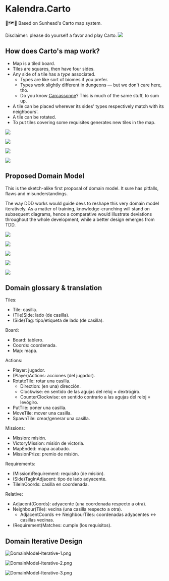 # Kalendra.Carto

👧🗺🧩 Based on Sunhead's Carto map system.

Disclaimer: please do yourself a favor and play Carto.
[![](https://cdn.akamai.steamstatic.com/steam/apps/1172450/header.jpg?t=1623797822)](https://store.steampowered.com/app/1172450/Carto/)

## How does Carto's map work?

- Map is a tiled board.
- Tiles are squares, then have four sides.
- Any side of a tile has a *type* associated.
  - Types are like sort of biomes if you prefer.
  - Types work slightly different in dungeons — but we don't care here, tho.
  - Do you know [Carcassonne](https://en.wikipedia.org/wiki/Carcassonne_(board_game))? This is much of the same stuff, to sum up.
- A tile can be placed wherever its sides' types respectively match with its neighbours'.
- A tile can be rotated.
- To put tiles covering some requisites generates new tiles in the map.

![](https://cdn.akamai.steamstatic.com/steam/apps/1172450/ss_722dc056235ac70f8cc7bacf1be895e49ed2f231.1920x1080.jpg?t=1623797822)

![](https://cdn.akamai.steamstatic.com/steam/apps/1172450/ss_180872a4fe01dec6ee45d90f6826f2e291d32a24.1920x1080.jpg?t=1623797822)

![](Images/map-example.gif) <!--GitHub gif views, stored in local, shown in GitHub ReadMe-->

![](https://cdn.cloudflare.steamstatic.com/steam/apps/1172450/extras/gif-1.gif?t=1623797822.gif) <!--IDE gif views, through link, not shown in GitHub ReadMe-->

## Proposed Domain Model

This is the sketch-alike first proposal of domain model.
It sure has pitfalls, flaws and misunderstandings.

The way DDD works would guide devs to reshape this very domain model iteratively.
As a matter of training, knowledge-crunching will stand on subsequent diagrams,
hence a comparative would illustrate deviations throughout the whole development,
while a better design emerges from TDD.

![](Images/DomainModel/DomainModel-Entities.png)

![](Images/DomainModel/DomainModel-Player_Perspective.png)

![](Images/DomainModel/DomainModel-PutTile_Action.png)

![](Images/DomainModel/DomainModel-Mission_Requirements.png)

![](Images/DomainModel/DomainModel-Main.png)

## Domain glossary & translation

Tiles:

- Tile: casilla.
- (Tile)Side: lado (de casilla).
- (Side)Tag: tipo/etiqueta de lado (de casilla).

Board:

- Board: tablero.
- Coords: coordenada.
- Map: mapa.

Actions:

- Player: jugador.
- (Player)Actions: acciones (del jugador).
- RotateTile: rotar una casilla.
  - Direction: (en una) dirección.
  - Clockwise: en sentido de las agujas del reloj = dextrógiro.
  - CounterClockwise: en sentido contrario a las agujas del reloj = levógiro.
- PutTile: poner una casilla.
- MoveTile: mover una casilla.
- SpawnTile: crear/generar una casilla.

Missions:

- Mission: misión.
- VictoryMission: misión de victoria.
- MapEnded: mapa acabado.
- MissionPrize: premio de misión.

Requirements:

- (Mission)Requirement: requisito (de misión).
- (Side)TagInAdjacent: tipo de lado adyacente.
- TileInCoords: casilla en coordenada.

Relative:

- Adjacent(Coords): adyacente (una coordenada respecto a otra).
- Neighbour(Tile): vecina (una casilla respecto a otra).
  - AdjacentCoords <-> NeighbourTiles: coordenadas adyacentes <-> casillas vecinas.
- (Requirement)Matches: cumple (los requisitos).

## Domain Iterative Design

![DomainModel-Iterative-1.png](Images/KnowledgeCrunching/DomainModel-Iterative-1.png)

![DomainModel-Iterative-2.png](Images/KnowledgeCrunching/DomainModel-Iterative-2.png)

![DomainModel-Iterative-3.png](Images/KnowledgeCrunching/DomainModel-Iterative-3.png)
